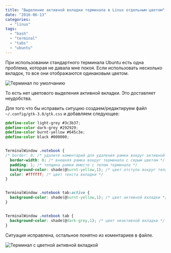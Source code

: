 ```yaml
---
title: "Выделение активной вкладки терминала в Linux отдельным цветом"
date: "2016-06-13"
categories: 
  - "linux"
tags: 
  - "bash"
  - "terminal"
  - "tabs"
  - "ubuntu"
---
```

При использовании стандартного терминала Ubuntu есть одна проблема, которая не давала мне покоя.
Если использовать несколько вкладок, то все они отображаются одинаковым цветом.

<!--more-->

![Терминал по умолчанию](/images/2016/06/console-only-black.png)

То есть нет цветового выделения активной вкладки. Это доставляет неудобства.

Для того что бы исправить ситуцию создаем/редактируем файл `~/.config/gtk-3.0/gtk.css` и добавляем следующее:

```css
@define-color light-grey #3c3b37;
@define-color dark-grey #292929;
@define-color burnt-yellow #645c3e;
@define-color black #000000;


TerminalWindow .notebook {
/* border: 0; /* удалите коментарий для удаления рамки вокруг активной вкладки */
  border-width: 0; /* внешняя рамка вокруг терминала с серым цветом */
  padding: 1; /* толщина рамки вместе с телом терминала */
  background-color: shade(@burnt-yellow,1); /* цвет отступа вокруг тела терминала */
  color: #ffffff; /* цвет текста вкладки */
}


TerminalWindow .notebook tab:active {
  background-color: shade(@burnt-yellow,1); /* цвет активной вкладки */
}


TerminalWindow .notebook tab {
  background-color: shade(@dark-grey,1); /* цвет неактивной вкладки */
}

```

Ситуация исправлена, остальное понятно из коментариев в файле.

![Терминал с цветной активной вкладкой](/images/2016/06/console-color-tab.png)
